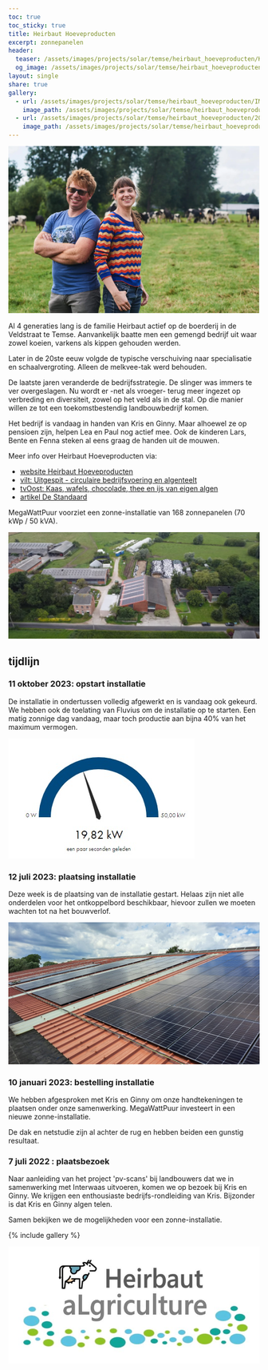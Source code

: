 ```yaml
---
toc: true
toc_sticky: true
title: Heirbaut Hoeveproducten
excerpt: zonnepanelen
header:
  teaser: /assets/images/projects/solar/temse/heirbaut_hoeveproducten/Kris_en_Ginny.png
  og_image: /assets/images/projects/solar/temse/heirbaut_hoeveproducten/Kris_en_Ginny.png
layout: single
share: true
gallery:
  - url: /assets/images/projects/solar/temse/heirbaut_hoeveproducten/IMG_20220707_093741.jpg
    image_path: /assets/images/projects/solar/temse/heirbaut_hoeveproducten/IMG_20220707_093741.jpg
  - url: /assets/images/projects/solar/temse/heirbaut_hoeveproducten/2021-10-16-pv-scans-landbouwers-02.jpg
    image_path: /assets/images/projects/solar/temse/heirbaut_hoeveproducten/2021-10-16-pv-scans-landbouwers-02.jpg
---
```


![foto](/assets/images/projects/solar/temse/heirbaut_hoeveproducten/Kris_en_Ginny.png)

Al 4 generaties lang is de familie Heirbaut actief op de boerderij in de
Veldstraat te Temse. Aanvankelijk baatte men een gemengd bedrijf uit waar zowel
koeien, varkens als kippen gehouden werden.

Later in de 20ste eeuw volgde de typische verschuiving naar specialisatie en
schaalvergroting. Alleen de melkvee-tak werd behouden.

De laatste jaren veranderde de bedrijfsstrategie. De slinger was immers te ver
overgeslagen. Nu wordt er -net als vroeger- terug meer ingezet op verbreding en
diversiteit, zowel op het veld als in de stal. Op die manier willen ze tot een
toekomstbestendig landbouwbedrijf komen.

Het bedrijf is vandaag in handen van Kris en Ginny. Maar alhoewel ze op
pensioen zijn, helpen Lea en Paul nog actief mee. Ook de kinderen Lars, Bente
en Fenna steken al eens graag de handen uit de mouwen.

Meer info over Heirbaut Hoeveproducten via:

* [website Heirbaut Hoeveproducten](https://www.heirbauthoeveproducten.be/)
* [vilt: Uitgespit - circulaire bedrijfsvoering en algenteelt](https://vilt.be/nl/nieuws/uitgespit-circulaire-bedrijfsvoering-en-algenteelt-bij-hoeveproducten-heirbaut)
* [tvOost: Kaas, wafels, chocolade, thee en ijs van eigen algen](https://www.tvoost.be/nieuws/landbouwer-uit-temse-maakt-kaas-wafels-chocolade-thee-en-ijs-van-eigen-algen-146679)
* [artikel De Standaard](https://www.standaard.be/cnt/dmf20221124_98619639)

MegaWattPuur voorziet een zonne-installatie van 168 zonnepanelen (70 kWp / 50 kVA).

![foto](/assets/images/projects/solar/temse/heirbaut_hoeveproducten/aLgriculture.png)

## tijdlijn

### 11 oktober 2023: opstart installatie

De installatie in ondertussen volledig afgewerkt en is vandaag ook gekeurd.
We hebben ook de toelating van Fluvius om de installatie op te starten.
Een matig zonnige dag vandaag, maar toch productie aan bijna 40% van het maximum
vermogen.

![foto](/assets/images/projects/solar/temse/heirbaut_hoeveproducten/IMG-20231011-WA0000.jpg )

### 12 juli 2023: plaatsing installatie

Deze week is de plaatsing van de installatie gestart.
Helaas zijn niet alle onderdelen voor het ontkoppelbord beschikbaar, hievoor
zullen we moeten wachten tot na het bouwverlof.

![foto](/assets/images/projects/solar/temse/heirbaut_hoeveproducten/IMG-20230712-WA0001.jpg)

### 10 januari 2023: bestelling installatie

We hebben afgesproken met Kris en Ginny om onze handtekeningen te plaatsen onder
onze samenwerking. MegaWattPuur investeert in een nieuwe zonne-installatie.

De dak en netstudie zijn al achter de rug en hebben beiden een gunstig resultaat.

### 7 juli 2022 : plaatsbezoek

Naar aanleiding van het project 'pv-scans' bij landbouwers dat we in
samenwerking met Interwaas uitvoeren, komen we op bezoek bij Kris en Ginny. We
krijgen een enthousiaste bedrijfs-rondleiding van Kris. Bijzonder is dat Kris
en Ginny algen telen.

Samen bekijken we de mogelijkheden voor een zonne-installatie.

{% include gallery %}

![foto](/assets/images/projects/solar/temse/heirbaut_hoeveproducten/logo_Heirbaut_aLgriculture.jpg)
